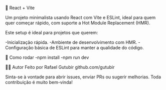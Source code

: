 🚀 React + Vite

Um projeto minimalista usando React com Vite e ESLint, ideal para quem quer começar rápido, com suporte a Hot Module Replacement (HMR).

Este setup é ideal para projetos que querem:

  -Inicialização rápida.
  -Ambiente de desenvolvimento com HMR.
  -Configuração básica de ESLint para manter a qualidade do código.

🚀 Como rodar
  -npm install
  -npm run dev

👨‍💻 Autor
  Feito por Rafael Gutubir
  github.com/gutubir

Sinta-se à vontade para abrir issues, enviar PRs ou sugerir melhorias. Toda contribuição é muito bem-vinda!